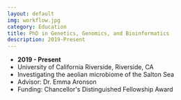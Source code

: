 ```yaml
---
layout: default
img: workflow.jpg
category: Education
title: PhD in Genetics, Genomics, and Bioinformatics
description: 2019-Present
---
```


* __2019 - Present__
* University of California Riverside, Riverside, CA
* Investigating the aeolian microbiome of the Salton Sea
* Advisor: Dr. Emma Aronson
* Funding: Chancellor's Distinguished Fellowship Award
 
